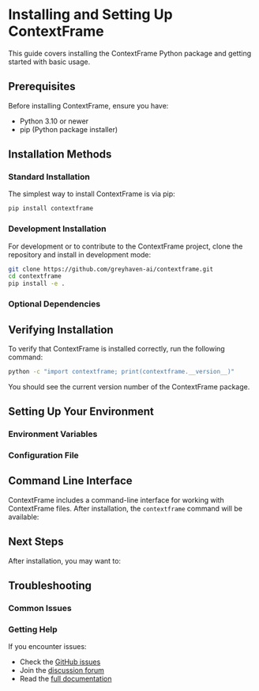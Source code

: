 # Installing and Setting Up ContextFrame

This guide covers installing the ContextFrame Python package and getting started with basic usage.

## Prerequisites

Before installing ContextFrame, ensure you have:

- Python 3.10 or newer
- pip (Python package installer)

## Installation Methods

### Standard Installation

The simplest way to install ContextFrame is via pip:

```bash
pip install contextframe
```

### Development Installation

For development or to contribute to the ContextFrame project, clone the repository and install in development mode:

```bash
git clone https://github.com/greyhaven-ai/contextframe.git
cd contextframe
pip install -e .
```

### Optional Dependencies

## Verifying Installation

To verify that ContextFrame is installed correctly, run the following command:

```bash
python -c "import contextframe; print(contextframe.__version__)"
```

You should see the current version number of the ContextFrame package.

## Setting Up Your Environment

### Environment Variables

### Configuration File

## Command Line Interface

ContextFrame includes a command-line interface for working with ContextFrame files. After installation, the `contextframe` command will be available:

## Next Steps

After installation, you may want to:

## Troubleshooting

### Common Issues

### Getting Help

If you encounter issues:

- Check the [GitHub issues](https://github.com/greyhaven-ai/contextframe/issues)
- Join the [discussion forum](https://github.com/greyhaven-ai/contextframe/discussions)
- Read the [full documentation](https://greyhaven-ai.github.io/contextframe/)
